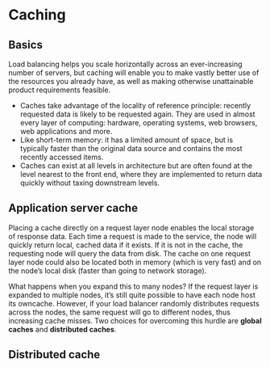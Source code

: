 # Caching
## Basics
Load balancing helps you scale horizontally across an ever-increasing number of servers,  but caching will enable you to make vastly better use of the resources you already have, as well as making otherwise unattainable product requirements feasible. 
- Caches take advantage of the locality of reference principle: recently requested data is likely to be requested again. They are used in almost every layer of computing: hardware, operating systems, web browsers, web applications and more. 
- Like short-term memory: it has a limited amount of space, but is
typically faster than the original data source and contains the most recently
accessed items.
- Caches can exist at all levels in architecture but are often found at
the level nearest to the front end, where they are implemented to return data
quickly without taxing downstream levels.

## Application server cache

Placing a cache directly on a request layer node enables the local storage of response data. Each time a request is made to the service, the node will quickly return local, cached data if it exists. If it is not in the cache, the requesting node will query the data from disk. The cache on one request layer node could also be located both in memory (which is very fast) and on the node’s local disk (faster
than going to network storage).

What happens when you expand this to many nodes? 
If the request layer is expanded to multiple nodes, it’s still quite possible to have each node host its owncache. However, if your load balancer randomly distributes requests across the nodes, the same request will go to different nodes, thus increasing cache misses.
Two choices for overcoming this hurdle are **global caches** and **distributed caches**.

## Distributed cache
